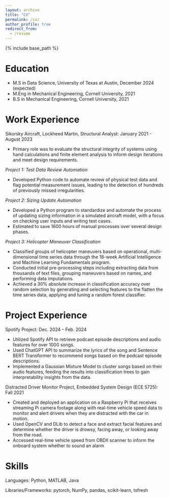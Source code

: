 ```yaml
---
layout: archive
title: "CV"
permalink: /cv/
author_profile: true
redirect_from:
  - /resume
---
```


{% include base_path %}

Education
======
* M.S in Data Science, University of Texas at Austin, December 2024 (expected)
* M.Eng in Mechanical Engineering, Cornell University, 2021
* B.S in Mechanical Engineering, Cornell University, 2021

Work Experience
======
Sikorsky Aircraft, Lockheed Martin, Structural Analyst: January 2021 - August 2023
* Primary role was to evaluate the structural integrity of systems using hand calculations and finite element analysis to inform design iterations and meet design requirements. 

*Project 1: Test Data Review Automation*
* Developed Python code to automate review of physical test data and flag potential measurement issues, leading to the detection of hundreds of previously missed irregularities. 

*Project 2: Sizing Update Automation*
* Developed a Python program to standardize and automate the process of updating sizing information in a simulated aircraft model, with a focus on checking user inputs and writing test cases.
* Estimated to save 1600 hours of manual processes over several design phases.

*Project 3: Helicopter Maneuver Classification*
* Classified groups of helicopter maneuvers based on operational, multi-dimensional time series data through the 18-week Artificial Intelligence and Machine Learning Fundamentals program. 
* Conducted initial pre-processing steps including extracting data from thousands of text files, grouping maneuvers based on names, and performing data imputations. 
* Achieved a 30% absolute increase in classification accuracy over random selection by generating and selecting features to the flatten the time series data, applying and tuning a random forest classifier. 

Project Experience
======
Spotify Project: Dec. 2024 – Feb. 2024
* Utilized Spotify API to retrieve podcast episode descriptions and audio features for over 1000 songs.
* Used ChatGPT API to summarize the lyrics of the song and Sentence BERT Transformer to recommend songs based on the podcast episode descriptions. 
* Implemented a Gaussian Mixture Model to cluster songs based on their audio features, feeding the results into classification trees to gain interpretability insights from the data.  

Distracted Driver Monitor Project, Embedded System Design (ECE 5725): Fall 2021                                                 
* Created and deployed an application on a Raspberry Pi that receives streaming Pi camera footage along with real-time vehicle speed data to monitor and alert drivers when they are distracted with the car in motion. 
* Used OpenCV and DLib to detect a face and extract facial features and determine whether the driver is drowsy, facing away, or looking away from the road. 
* Accessed real-time vehicle speed from OBDII scanner to inform the onboard system whether to sound an alarm
  
Skills
======
Languages: Python, MATLAB, Java

Libraries/Frameworks: pytorch, NumPy, pandas, scikit-learn, tsfresh


